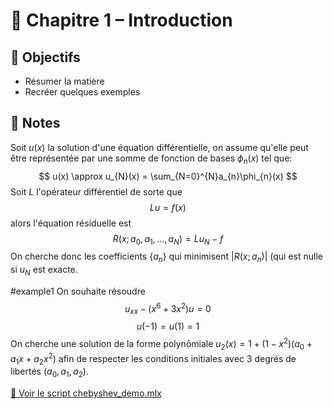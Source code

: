 # 📘 Chapitre 1 – Introduction

## 🎯 Objectifs
- Résumer la matière
- Recréer quelques exemples

## 📝 Notes
Soit $u(x)$ la solution d'une équation différentielle, on assume qu'elle peut être représentée par une somme de fonction de bases $\phi_{n}(x)$  tel que:
$$
u(x) \approx u_{N}(x) = \sum_{N=0}^{N}a_{n}\phi_{n}(x)
$$
Soit $L$ l'opérateur différentiel de sorte que
$$
Lu = f(x)
$$
alors l'équation résiduelle est
$$
R(x;a_{0},a_{1},\dots,a_{N}) = Lu_{N}-f
$$
On cherche donc les coefficients $\{ a_{n} \}$ qui minimisent $|R(x;a_{n})|$ (qui est nulle si $u_{N}$ est exacte.

#example1
On souhaite résoudre 
$$
u_{x x}-(x^{6}+3x^{2})u = 0
$$
$$
u(-1)=u(1) = 1
$$
On cherche une solution de la forme polynômiale $u_{2}(x)=1+(1-x^{2})(a_{0}+a_{1}x+a_{2}x^{2})$ afin de respecter les conditions initiales avec 3 degrés de libertés $(a_{0},a_{1},a_{2})$.

 [🔗 Voir le script chebyshev_demo.mlx](../Semaine1/Chebyshev_points.pdf)
 
